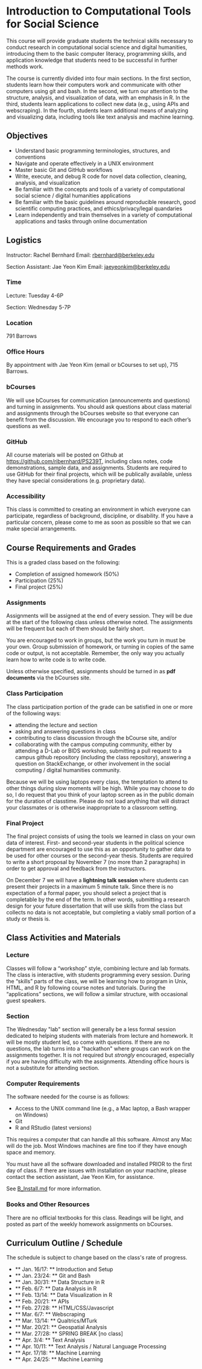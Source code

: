 # Introduction to Computational Tools for Social Science

This course will provide graduate students the technical skills necessary to conduct research in computational social science and digital humanities, introducing them to the basic computer literacy, programming skills, and application knowledge that students need to be successful in further methods work.

The course is currently divided into four main sections. In the first section, students learn how their computers work and communicate with other computers using git and bash. In the second, we turn our attention to the structure, analysis, and visualization of data, with an emphasis in R. In the third, students learn applications to collect new data (e.g., using APIs and webscraping). In the fourth, students learn additional means of analyzing and visualizing data, including tools like text analysis and machine learning.

## Objectives

* Understand basic programming terminologies, structures, and conventions
* Navigate and operate effectively in a UNIX environment
* Master basic Git and GitHub workflows
* Write, execute, and debug R code for novel data collection, cleaning, analysis, and visualization
* Be familiar with the concepts and tools of a variety of computational social science / digital humanities applications
* Be familiar with the basic guidelines around reproducible research, good scientific computing practices, and ethics/privacy/legal quandaries
* Learn independently and train themselves in a variety of computational applications and tasks through online documentation

## Logistics

Instructor: Rachel Bernhard
Email: rbernhard@berkeley.edu

Section Assistant: Jae Yeon Kim
Email: jaeyeonkim@berkeley.edu

### Time 

Lecture: Tuesday 4-6P

Section: Wednesday 5-7P

### Location

791 Barrows

### Office Hours

By appointment with Jae Yeon Kim (email or bCourses to set up), 715 Barrows.

### bCourses

We will use bCourses for communication (announcements and questions) and turning in assignments. You should ask questions about class material and assignments through the bCourses website so that everyone can benefit from the discussion. We encourage you to respond to each other’s questions as well. 

### GitHub

All course materials will be posted on Github at https://github.com/ribernhard/PS239T, including class notes, code demonstrations, sample data, and assignments. Students are required to use GitHub for their final projects, which will be publically available, unless they have special considerations (e.g. proprietary data). 

### Accessibility

This class is committed to creating an environment in which everyone can participate, regardless of background, discipline, or disability. If you have a particular concern, please come to me as soon as possible so that we can make special arrangements.

## Course Requirements and Grades

This is a graded class based on the following:
* Completion of assigned homework (50%)
* Participation (25%)
* Final project (25%)

### Assignments

Assignments will be assigned at the end of every session. They will be due at the start of the following class unless otherwise noted. The assignments will be frequent but each of them should be fairly short. 

You are encouraged to work in groups, but the work you turn in must be your own. Group submission of homework, or turning in copies of the same code or output, is not acceptable. Remember, the only way you actually learn how to write code is to write code.

Unless otherwise specified, assignments should be turned in as **pdf documents** via the bCourses site. 

### Class Participation

The class participation portion of the grade can be satisfied in one or more of the following ways:

* attending the lecture and section
* asking and answering questions in class
* contributing to class discussion through the bCourse site, and/or
* collaborating with the campus computing community, either by attending a D-Lab or BIDS workshop, submitting a pull request to a campus github repository (including the class repository), answering a question on StackExchange, or other involvement in the social computing / digital humanities community.

Because we will be using laptops every class, the temptation to attend to other things during slow moments will be high. While you may choose to do so, I do request that you think of your laptop screen as in the public domain for the duration of classtime. Please do not load anything that will distract your classmates or is otherwise inappropriate to a classroom setting.  

### Final Project

The final project consists of using the tools we learned in class on your own data of interest. First- and second-year students in the political science department are encouraged to use this as an opportunity to gather data to be used for other courses or the second-year thesis. Students are required to write a short proposal by November 7 (no more than 2 paragraphs) in order to get approval and feedback from the instructors. 

On December 7 we will have a **lightning talk session** where students can present their projects in a maximum 5 minute talk. Since there is no expectation of a formal paper, you should select a project that is completable by the end of the term. In other words, submitting a research design for your future dissertation that will use skills from the class but collects no data is not acceptable, but completing a viably small portion of a study or thesis is. 

## Class Activities and Materials

### Lecture

Classes will follow a “workshop” style, combining lecture and lab formats. The class is interactive, with students programming every session. During the “skills” parts of the class, we will be learning how to program in Unix, HTML, and R by following course notes and tutorials. During the “applications” sections, we will follow a similar structure, with occasional guest speakers.  

### Section

The Wednesday "lab" section will generally be a less formal session dedicated to helping students with materials from lecture and homework. It will be mostly student led, so come with questions. If there are no questions, the lab turns into a "hackathon" where groups can work on the assignments together. It is not required but *strongly* encouraged, especially if you are having difficulty with the assignments. Attending office hours is not a substitute for attending section. 

### Computer Requirements

The software needed for the course is as follows:

* Access to the UNIX command line (e.g., a Mac laptop, a Bash wrapper on Windows)
* Git
* R and RStudio (latest versions)

This requires a computer that can handle all this software. Almost any Mac will do the job. Most Windows machines are fine too if they have enough space and memory.

You must have all the software downloaded and installed PRIOR to the first day of class. If there are issues with installation on your machine, please contact the section assistant, Jae Yeon Kim, for assistance. 

See [B_Install.md](B_Install.md) for more information. 

### Books and Other Resources

There are no official textbooks for this class. Readings will be light, and posted as part of the weekly homework assignments on bCourses. 

## Curriculum Outline / Schedule

The schedule is subject to change based on the class's rate of progress. 

* ** Jan. 16/17: ** Introduction and Setup
* ** Jan. 23/24: ** Git and Bash
* ** Jan. 30/31: ** Data Structure in R
* ** Feb. 6/7: ** Data Analysis in R 
* ** Feb. 13/14: ** Data Visualization in R
* ** Feb. 20/21: ** APIs
* ** Feb. 27/28: ** HTML/CSS/Javascript
* ** Mar. 6/7: ** Webscraping
* ** Mar. 13/14: ** Qualtrics/MTurk
* ** Mar. 20/21: ** Geospatial Analysis
* ** Mar. 27/28: ** SPRING BREAK [no class]
* ** Apr. 3/4: ** Text Analysis
* ** Apr. 10/11: ** Text Analysis / Natural Language Processing
* ** Apr. 17/18: ** Machine Learning 
* ** Apr. 24/25: ** Machine Learning
